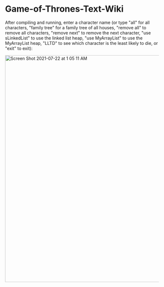 # Game-of-Thrones-Text-Wiki

After compiling and running, enter a character name (or type "all" for all characters, "family tree" for a family tree of all houses, "remove all" to remove all characters, "remove next" to remove the next character, "use sLinkedList" to use the linked list heap, "use MyArrayList" to use the MyArrayList heap, "LLTD" to see which character is the least likely to die, or "exit" to exit):

<img width="745" alt="Screen Shot 2021-07-22 at 1 05 11 AM" src="https://user-images.githubusercontent.com/39612327/126592216-5d4092c7-e5d7-4292-bc29-ee1c26ec96b8.png">
